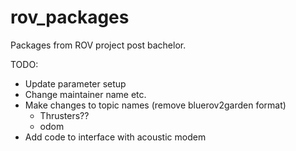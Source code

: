 # rov_packages
Packages from ROV project post bachelor.

TODO:
- Update parameter setup
- Change maintainer name etc.
- Make changes to topic names (remove bluerov2garden format)
    - Thrusters??
    - odom
- Add code to interface with acoustic modem